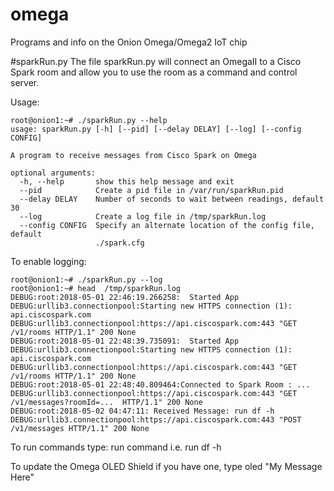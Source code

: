 # omega
Programs and info on the Onion Omega/Omega2 IoT chip

#sparkRun.py
The file sparkRun.py will connect an OmegaII to a Cisco Spark room and allow you to use the room as a command and control server. 

Usage:

    root@onion1:~# ./sparkRun.py --help 
    usage: sparkRun.py [-h] [--pid] [--delay DELAY] [--log] [--config CONFIG]
    
    A program to receive messages from Cisco Spark on Omega
    
    optional arguments:
      -h, --help       show this help message and exit
      --pid            Create a pid file in /var/run/sparkRun.pid
      --delay DELAY    Number of seconds to wait between readings, default 30
      --log            Create a log file in /tmp/sparkRun.log
      --config CONFIG  Specify an alternate location of the config file, default
                       ./spark.cfg

To enable logging:

    root@onion1:~# ./sparkRun.py --log
    root@onion1:~# head  /tmp/sparkRun.log  
    DEBUG:root:2018-05-01 22:46:19.266258:  Started App
    DEBUG:urllib3.connectionpool:Starting new HTTPS connection (1): api.ciscospark.com
    DEBUG:urllib3.connectionpool:https://api.ciscospark.com:443 "GET /v1/rooms HTTP/1.1" 200 None
    DEBUG:root:2018-05-01 22:48:39.735091:  Started App
    DEBUG:urllib3.connectionpool:Starting new HTTPS connection (1): api.ciscospark.com
    DEBUG:urllib3.connectionpool:https://api.ciscospark.com:443 "GET /v1/rooms HTTP/1.1" 200 None
    DEBUG:root:2018-05-01 22:48:40.809464:Connected to Spark Room : ...
    DEBUG:urllib3.connectionpool:https://api.ciscospark.com:443 "GET /v1/messages?roomId=...  HTTP/1.1" 200 None
    DEBUG:root:2018-05-02 04:47:11: Received Message: run df -h 
    DEBUG:urllib3.connectionpool:https://api.ciscospark.com:443 "POST /v1/messages HTTP/1.1" 200 None

To run commands type: run command i.e. run df -h 

To update the Omega OLED Shield if you have one, type oled "My Message Here" 
